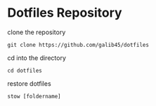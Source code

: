 # Dotfiles Repository
clone the repository

	git clone https://github.com/galib45/dotfiles

cd into the directory

	cd dotfiles

restore dotfiles

	stow [foldername]
